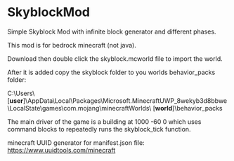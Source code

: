 # SkyblockMod
Simple Skyblock Mod with infinite block generator and different phases.

This mod is for bedrock minecraft (not java).

Download then double click the skyblock.mcworld file to import the world.

After it is added copy the skyblock folder to you worlds behavior_packs folder:

C:\Users\ [**user**]\AppData\Local\Packages\Microsoft.MinecraftUWP_8wekyb3d8bbwe\LocalState\games\com.mojang\minecraftWorlds\ [**world**]\behavior_packs

The main driver of the game is a building at 1000 -60 0 which uses command blocks to repeatedly runs the skyblock_tick function.

minecraft UUID generator for manifest.json file: https://www.uuidtools.com/minecraft

